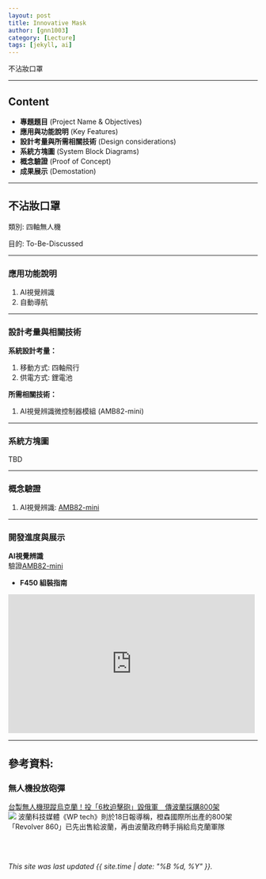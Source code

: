 ```yaml
---
layout: post
title: Innovative Mask
author: [gnn1003]
category: [Lecture]
tags: [jekyll, ai]
---
```


不沾妝口罩

---
## Content
* **專題題目** (Project Name & Objectives)
* **應用與功能說明** (Key Features)
* **設計考量與所需相關技術** (Design considerations)
* **系統方塊圖** (System Block Diagrams)
* **概念驗證** (Proof of Concept)
* **成果展示** (Demostation)

---
## 不沾妝口罩
類別: 四軸無人機 <br>

目的: To-Be-Discussed <br>

---
### 應用功能說明
1. AI視覺辨識
2. 自動導航

---
### 設計考量與相關技術
**系統設計考量：**<br>
1. 移動方式: 四軸飛行
2. 供電方式: 鋰電池

**所需相關技術：**<br>
1. AI視覺辨識微控制器模組 (AMB82-mini)

---
### 系統方塊圖
TBD

---
### 概念驗證
1. AI視覺辨識: [AMB82-mini](https://www.ruten.com.tw/item/show?22308071996883)

---
### 開發進度與展示
**AI視覺辨識**<br>
驗證[AMB82-mini](https://www.ruten.com.tw/item/show?22308071996883)<br>

* **F450 組裝指南**<br>
<iframe width="498" height="280" src="https://www.youtube.com/embed/cg1-L9EYe1U" title="F450 安裝指南" frameborder="0" allow="accelerometer; autoplay; clipboard-write; encrypted-media; gyroscope; picture-in-picture" allowfullscreen></iframe>


---
## 參考資料:

### 無人機投放砲彈
[台製無人機現蹤烏克蘭！投「6枚迫擊砲」毀俄軍　傳波蘭採購800架](https://www.ettoday.net/news/20220824/2323312.htm)<br>
![](https://cdn2.ettoday.net/images/6529/d6529313.jpg)
波蘭科技媒體《WP tech》則於18日報導稱，橙森國際所出產的800架「Revolver 860」已先出售給波蘭，再由波蘭政府轉手捐給烏克蘭軍隊





<br />
<br />

*This site was last updated {{ site.time | date: "%B %d, %Y" }}.*
